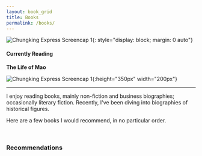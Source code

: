 ```yaml
---
layout: book_grid
title: Books
permalink: /books/
---
```


 ![Chungking Express Screencap 1]({{site.baseurl}}/assets/bookcovers/booknewyorker.jpg){: style="display: block; margin: 0 auto"}



#### **Currently Reading** 

**The Life of Mao**

![Chungking Express Screencap 1]({{site.baseurl}}/assets/bookcovers/mao.jpg){:height="350px" width="200px"}

------



I enjoy reading books, mainly non-fiction and business biographies; occasionally literary fiction. Recently, I've been diving into biographies of historical figures. 

Here are a few books I would recommend, in no particular order.

<br>

### Recommendations

<br>
